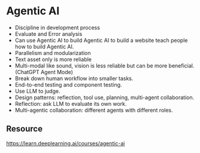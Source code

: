 # Agentic AI

- Discipline in development process
- Evaluate and Error analysis
- Can use Agentic AI to build Agentic AI to build a website teach people how to build Agentic AI.
- Parallelism and modularization
- Text asset only is more reliable
- Multi-modal like sound, vision is less reliable but can be more beneficial. (ChatGPT Agent Mode)
- Break down human workflow into smaller tasks.
- End-to-end testing and component testing.
- Use LLM to judge.
- Design patterns: reflection, tool use, planning, multi-agent collaboration.
- Reflection: ask LLM to evaluate its own work.
- Multi-agentic collaboration: different agents with different roles.

## Resource

<https://learn.deeplearning.ai/courses/agentic-ai>
